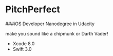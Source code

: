 PitchPerfect
==

###iOS Developer Nanodegree in Udacity

make you sound like a chipmunk or Darth Vader!

* Xcode 8.0
* Swift 3.0
